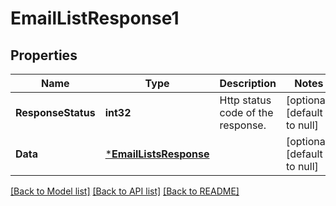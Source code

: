 # EmailListResponse1

## Properties
Name | Type | Description | Notes
------------ | ------------- | ------------- | -------------
**ResponseStatus** | **int32** | Http status code of the response. | [optional] [default to null]
**Data** | [***EmailListsResponse**](EmailListsResponse.md) |  | [optional] [default to null]

[[Back to Model list]](../README.md#documentation-for-models) [[Back to API list]](../README.md#documentation-for-api-endpoints) [[Back to README]](../README.md)

